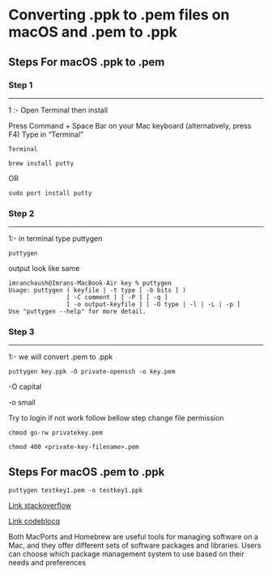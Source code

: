 # Converting .ppk to .pem files on macOS and .pem to .ppk

## Steps For macOS .ppk to .pem

### Step 1

-----------

1 :- Open Terminal then install 

Press Command + Space Bar on your Mac keyboard (alternatively, press F4) Type in “Terminal”

```
Terminal
```

```
brew install putty
```
OR


```
sudo port install putty
```

### Step 2

-----------

1:- in terminal type puttygen
```
puttygen
```

output look like same 

```
imranchaush@Imrans-MacBook-Air key % puttygen
Usage: puttygen ( keyfile | -t type [ -b bits ] )
                [ -C comment ] [ -P ] [ -q ]
                [ -o output-keyfile ] [ -O type | -l | -L | -p ]
Use "puttygen --help" for more detail.
```


### Step 3

-----------

1:- we will convert .pem to .ppk

```
puttygen key.ppk -O private-openssh -o key.pem
```
-O capital 

-o small

Try to login if not work follow bellow step change file permission

```
chmod go-rw privatekey.pem
```

```
chmod 400 <private-key-filename>.pem
```


## Steps For macOS .pem to .ppk

```
puttygen testkey1.pem -o testkey1.ppk
```

[Link stackoverflow ](https://stackoverflow.com/questions/37286791/convert-pem-to-ppk-on-macos)

[Link codeblocq ](https://www.codeblocq.com/2016/05/Convert-a-putty-ppk-key-to-a-pem-file-on-OSX/)

Both MacPorts and Homebrew are useful tools for managing software on a Mac, and they offer different sets of software packages and libraries. Users can choose which package management system to use based on their needs and preferences

